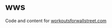 wws
===

Code and content for [workoutsforwallstreet.com][wws]

[wws]: http://workoutsforwallstreet.com
